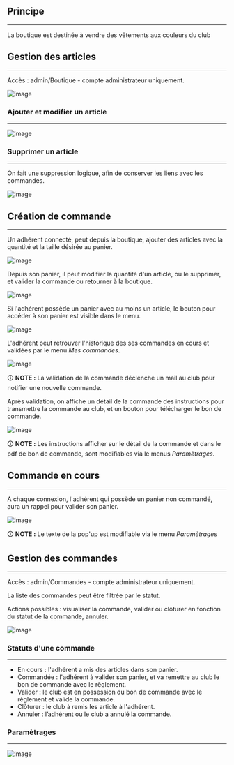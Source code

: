 ## Principe
***
La boutique est destinée à vendre des vêtements aux couleurs du club

## Gestion des articles
***
Accès : admin/Boutique - compte administrateur uniquement.

![image](/wiki/img/boutique/196023543-dabf279b-957e-4263-b331-b462b02633e7.png)

### Ajouter et modifier un article
***
![image](/wiki/img/boutique/196023654-844480a2-559c-4df8-aa90-4201f09db37e.png)

### Supprimer un article
***
On fait une suppression logique, afin de conserver les liens avec les commandes.

![image](/wiki/img/boutique/196023772-f6eb507f-a683-48e5-8cc0-eb6153e95bd1.png)

## Création de commande
***
Un adhérent connecté, peut depuis la boutique, ajouter des articles avec la quantité et la taille désirée au panier.

![image](/wiki/img/boutique/196025327-58bd56fc-c2ef-45dc-9ad1-53eb01940582.png)

Depuis son panier, il peut modifier la quantité d'un article, ou le supprimer, et valider la commande ou retourner à la boutique.

![image](/wiki/img/boutique/196026038-41d7efe8-10ce-48c7-8a8a-5dfee2f11175.png)

Si l'adhérent possède un panier avec au moins un article, le bouton pour accéder à son panier est visible dans le menu.

![image](/wiki/img/boutique/196026692-8c0bb825-7aa6-4347-940f-3f03216fa1f6.png)

L'adhérent peut retrouver l'historique des ses commandes en cours et validées par le menu *Mes commandes*.

![image](/wiki/img/boutique/196026576-3b5aac78-4a9f-4297-b240-df250917e125.png)

🛈 **NOTE :** La validation de la commande déclenche un mail au club pour notifier une nouvelle commande.

Après validation, on affiche un détail de la commande des instructions pour transmettre la commande au club, et un bouton pour télécharger le bon de commande.

![image](/wiki/img/boutique/196026776-4689fd6a-d1a0-4e1b-b844-e481a31eebcf.png)

🛈 **NOTE :** Les instructions afficher sur le détail de la commande et dans le pdf de bon de commande, sont modifiables via le menus *Paramètrages*.


## Commande en cours
***
A chaque connexion, l'adhérent qui possède un panier non commandé, aura un rappel pour valider son panier.

![image](/wiki/img/boutique/order-in-progress.png)

🛈 **NOTE :** Le texte de la pop'up est modifiable via le menu *Paramètrages*

## Gestion des commandes
***
Accès : admin/Commandes - compte administrateur uniquement.

La liste des commandes peut être filtrée par le statut.

Actions possibles : visualiser la commande, valider ou clôturer en fonction du statut de la commande, annuler.

![image](/wiki/img/boutique/196024028-73202f59-37c6-47d0-9f19-1cdc99d1ec71.png)

### Statuts d'une commande
***
- En cours : l'adhérent a mis des articles dans son panier.
- Commandée : l'adhérent à valider son panier, et va remettre au club le bon de commande avec le règlement.
- Valider : le club est en possession du bon de commande avec le règlement et valide la commande.
- Clôturer : le club à remis les article à l'adhérent.
- Annuler : l’adhérent ou le club a annulé la commande.

### Paramètrages
***
![image](/wiki/img/boutique/parameters.png)